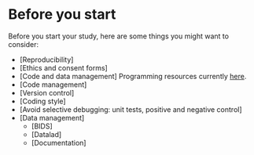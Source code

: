 # Before you start

Before you start your study, here are some things you might want to consider:

* [Reproducibility]
* [Ethics and consent forms]
* [Code and data management] Programming resources currently [here](/docs/programming.md#Programming).
 * [Code management]
 * [Version control]
 * [Coding style]
  * [Avoid selective debugging: unit tests, positive and negative control]
  * [Data management]
    * [BIDS]
    * [Datalad]
    * [Documentation]

